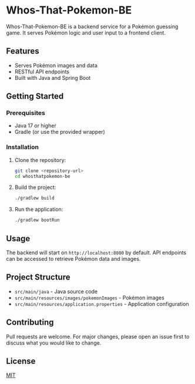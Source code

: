 # Whos-That-Pokemon-BE

Whos-That-Pokemon-BE is a backend service for a Pokémon guessing game. It serves Pokémon logic and user input to a frontend client.

## Features
- Serves Pokémon images and data
- RESTful API endpoints
- Built with Java and Spring Boot

## Getting Started

### Prerequisites
- Java 17 or higher
- Gradle (or use the provided wrapper)

### Installation
1. Clone the repository:
   ```sh
   git clone <repository-url>
   cd whosthatpokemon-be
   ```
2. Build the project:
   ```sh
   ./gradlew build
   ```
3. Run the application:
   ```sh
   ./gradlew bootRun
   ```

## Usage
The backend will start on `http://localhost:8080` by default. API endpoints can be accessed to retrieve Pokémon data and images.

## Project Structure
- `src/main/java` - Java source code
- `src/main/resources/images/pokemonImages` - Pokémon images
- `src/main/resources/application.properties` - Application configuration

## Contributing
Pull requests are welcome. For major changes, please open an issue first to discuss what you would like to change.

## License
[MIT](LICENSE)
